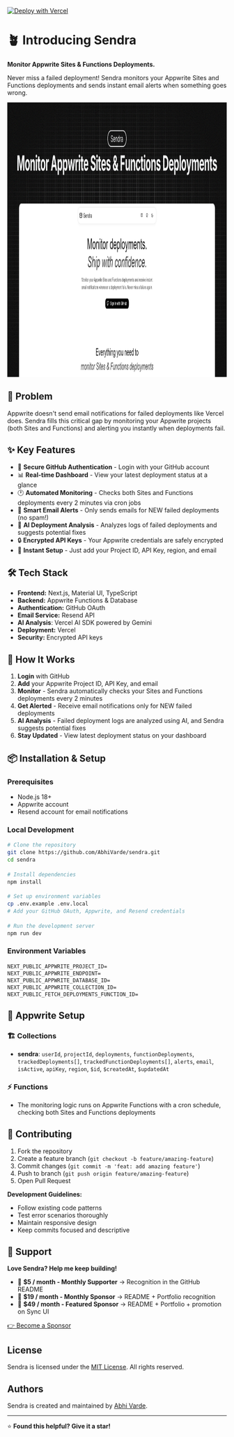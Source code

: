 [![Deploy with Vercel](https://vercel.com/button)](https://vercel.com/new/clone?repository-url=https://github.com/AbhiVarde/abhivarde.in)

# 🪴 Introducing Sendra

**Monitor Appwrite Sites & Functions Deployments.**

Never miss a failed deployment! Sendra monitors your Appwrite Sites and Functions deployments and sends instant email alerts when something goes wrong.

<img width="1200" height="630" alt="og-image" src="./public/og-image.png" />

## 🎯 Problem

Appwrite doesn't send email notifications for failed deployments like Vercel does. Sendra fills this critical gap by monitoring your Appwrite projects (both Sites and Functions) and alerting you instantly when deployments fail.

## ✨ Key Features

* 🔐 **Secure GitHub Authentication** - Login with your GitHub account
* 📊 **Real-time Dashboard** - View your latest deployment status at a glance
* 🕐 **Automated Monitoring** - Checks both Sites and Functions deployments every 2 minutes via cron jobs
* 📧 **Smart Email Alerts** - Only sends emails for NEW failed deployments (no spam!)
* 🤖 **AI Deployment Analysis** - Analyzes logs of failed deployments and suggests potential fixes
* 🔒 **Encrypted API Keys** - Your Appwrite credentials are safely encrypted
* 🚀 **Instant Setup** - Just add your Project ID, API Key, region, and email

## 🛠️ Tech Stack

* **Frontend:** Next.js, Material UI, TypeScript
* **Backend:** Appwrite Functions & Database
* **Authentication:** GitHub OAuth
* **Email Service:** Resend API
* **AI Analysis**: Vercel AI SDK powered by Gemini
* **Deployment:** Vercel
* **Security:** Encrypted API keys

## 🚀 How It Works

1. **Login** with GitHub
2. **Add** your Appwrite Project ID, API Key, and email
3. **Monitor** - Sendra automatically checks your Sites and Functions deployments every 2 minutes
4. **Get Alerted** - Receive email notifications only for NEW failed deployments
5. **AI Analysis** - Failed deployment logs are analyzed using AI, and Sendra suggests potential fixes
6. **Stay Updated** - View latest deployment status on your dashboard

## 📦 Installation & Setup

### Prerequisites

* Node.js 18+
* Appwrite account
* Resend account for email notifications

### Local Development

```bash
# Clone the repository
git clone https://github.com/AbhiVarde/sendra.git
cd sendra

# Install dependencies
npm install

# Set up environment variables
cp .env.example .env.local
# Add your GitHub OAuth, Appwrite, and Resend credentials

# Run the development server
npm run dev
```

### Environment Variables

```env
NEXT_PUBLIC_APPWRITE_PROJECT_ID=
NEXT_PUBLIC_APPWRITE_ENDPOINT=
NEXT_PUBLIC_APPWRITE_DATABASE_ID=
NEXT_PUBLIC_APPWRITE_COLLECTION_ID=
NEXT_PUBLIC_FETCH_DEPLOYMENTS_FUNCTION_ID=
```

## 📂 Appwrite Setup

### 🏗️ Collections

* **sendra**: `userId`, `projectId`, `deployments`, `functionDeployments`, `trackedDeployments[]`, `trackedFunctionDeployments[]`, `alerts`, `email`, `isActive`, `apiKey`, `region`, `$id`, `$createdAt`, `$updatedAt`

### ⚡ Functions

* The monitoring logic runs on Appwrite Functions with a cron schedule, checking both Sites and Functions deployments

## 🤝 Contributing

1. Fork the repository
2. Create a feature branch (`git checkout -b feature/amazing-feature`)
3. Commit changes (`git commit -m 'feat: add amazing feature'`)
4. Push to branch (`git push origin feature/amazing-feature`)
5. Open Pull Request

**Development Guidelines:**

* Follow existing code patterns
* Test error scenarios thoroughly
* Maintain responsive design
* Keep commits focused and descriptive

## 💖 Support

**Love Sendra? Help me keep building!**

* 💚 **$5 / month - Monthly Supporter** → Recognition in the GitHub README
* 🌟 **$19 / month - Monthly Sponsor** → README + Portfolio recognition
* 🚀 **$49 / month - Featured Sponsor** → README + Portfolio + promotion on Sync UI

[👉 Become a Sponsor](https://github.com/sponsors/AbhiVarde)

## License

Sendra is licensed under the [MIT License](http://choosealicense.com/licenses/mit/). All rights reserved.

## Authors

Sendra is created and maintained by [Abhi Varde](https://www.abhivarde.in/).

---

⭐ **Found this helpful? Give it a star!**
